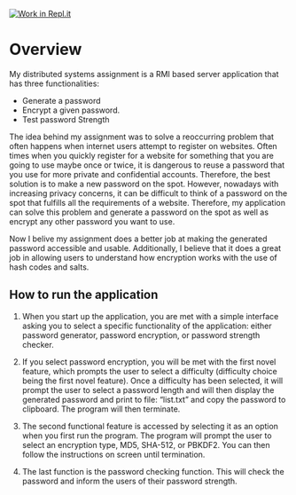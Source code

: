 [![Work in Repl.it](https://classroom.github.com/assets/work-in-replit-14baed9a392b3a25080506f3b7b6d57f295ec2978f6f33ec97e36a161684cbe9.svg)](https://classroom.github.com/online_ide?assignment_repo_id=3493814&assignment_repo_type=AssignmentRepo)

# Overview

My distributed systems assignment is a RMI based server application that has three functionalities: 
* Generate a password
* Encrypt a given password. 
* Test password Strength

The idea behind my assignment was to solve a reoccurring problem that often happens when internet users attempt to register on websites. Often times when you quickly register for a website for something that you are going to use maybe once or twice, it is dangerous to reuse a password that you use for more private and confidential accounts. Therefore, the best solution is to make a new password on the spot. However, nowadays with increasing privacy concerns, it can be difficult to think of a password on the spot that fulfills all the requirements of a website. Therefore, my application can solve this problem and generate a password on the spot as well as encrypt any other password you want to use. 

Now I belive my assignment does a better job at making the generated password accessible and usable. Additionally, I believe that it does a great job in allowing users to understand how encryption works with the use of hash codes and salts.  

## How to run the application

1) When you start up the application, you are met with a simple interface asking you to select a specific functionality of the application: either password generator, password encryption, or password strength checker.

 

2) If you select password encryption, you will be met with the first novel feature, which prompts the user to select a difficulty (difficulty choice being the first novel feature). Once a difficulty has been selected, it will prompt the user to select a password length and will then display the generated password and print to file: 
“list.txt” and copy the password to clipboard. The program will then terminate.

3) The second functional feature is accessed by selecting it as an option when you first run the program. The program will prompt the user to select an encryption type, MD5, SHA-512, or PBKDF2. You can then follow the instructions on screen until termination. 

4) The last function is the password checking function. This will check the password and inform the users of their password strength.
 
 

